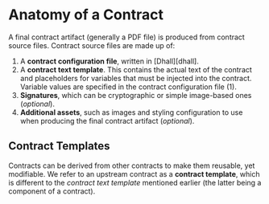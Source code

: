 # Anatomy of a Contract

A final contract artifact (generally a PDF file) is produced from contract
source files. Contract source files are made up of:

1. A **contract configuration file**, written in [Dhall][dhall].
2. A **contract text template**. This contains the actual text of the contract
   and placeholders for variables that must be injected into the contract.
   Variable values are specified in the contract configuration file (1).
3. **Signatures**, which can be cryptographic or simple image-based ones
   (*optional*).
4. **Additional assets**, such as images and styling configuration to use when
   producing the final contract artifact (*optional*).

## Contract Templates

Contracts can be derived from other contracts to make them reusable, yet
modifiable. We refer to an upstream contract as a **contract template**, which
is different to the *contract text template* mentioned earlier (the latter being
a component of a contract).
